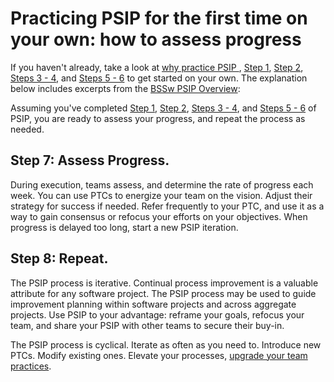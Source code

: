 # Practicing PSIP for the first time on your own: how to assess progress

If you haven't already, take a look at [why practice PSIP ](why_practice_PSIP.md), [Step 1](how_to.md), [Step 2](how_to_set_goals.md), [Steps 3 - 4](how_to_create_ptc.md), and [Steps 5 - 6](how_to_execute_plan.md) to get started on your own. The explanation below includes excerpts from the [BSSw PSIP Overview](https://github.com/betterscientificsoftware/PSIP-Tools/blob/master/PSIP-Overview.md):

Assuming you've completed [Step 1](how_to.md), [Step 2](how_to_set_goals.md), [Steps 3 - 4](how_to_create_ptc.md), and [Steps 5 - 6](how_to_execute_plan.md) of PSIP, you are ready to assess your progress, and repeat the process as needed.

## Step 7: Assess Progress. 
During execution, teams assess, and determine the rate of progress each week. You can use PTCs to energize your team on the vision. Adjust their strategy for success if needed. Refer frequently to your PTC, and use it as a way to gain consensus or refocus your efforts on your objectives. When progress is delayed too long, start a new PSIP iteration. 

## Step 8: Repeat.

The PSIP process is iterative. Continual process improvement is a valuable attribute for any software project. The PSIP process may be used to guide improvement planning within software projects and across aggregate projects. Use PSIP to your advantage: reframe your goals, refocus your team, and share your PSIP with other teams to secure their buy-in.

The PSIP process is cyclical. Iterate as often as you need to. Introduce new PTCs. Modify existing ones. Elevate your processes, [upgrade your team practices](https://github.com/bssw-psip).


